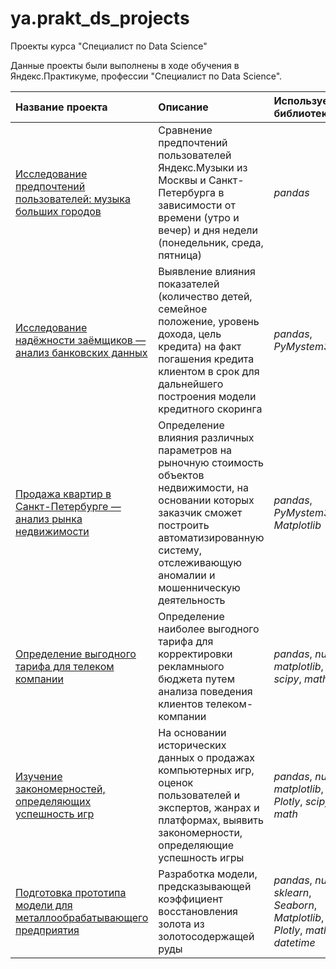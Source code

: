# ya.prakt_ds_projects
Проекты курса "Специалист по Data Science"


Данные проекты были выполнены в ходе обучения в Яндекс.Практикуме, профессии "Специалист по Data Science".

| Название проекта | Описание | Используемые библиотеки | 
| :---------------------- | :---------------------- | :---------------------- |
| [Исследование предпочтений пользователей: музыка больших городов](01_big_cities_music) | Сравнение предпочтений пользователей Яндекс.Музыки из Москвы и Санкт-Петербурга в зависимости от времени (утро и вечер) и дня недели (понедельник, среда, пятница)| *pandas* |
| [Исследование надёжности заёмщиков — анализ банковских данных](02_borrowers_reliability) | Выявление влияния показателей (количество детей, семейное положение, уровень дохода, цель кредита) на факт погашения кредита клиентом в срок для дальнейшего построения модели кредитного скоринга | *pandas*, *PyMystem3* |
| [Продажа квартир в Санкт-Петербурге — анализ рынка недвижимости](03_realty_market) | Определение влияния различных параметров на рыночную стоимость объектов недвижимости, на основании которых заказчик сможет построить автоматизированную систему, отслеживающую аномалии и мошенническую деятельность | *pandas*, *PyMystem3*, *Matplotlib* |
| [Определение выгодного тарифа для телеком компании](04_optimal_tariff) | Определение наиболее выгодного тарифа для корректировки рекламныого бюджета путем анализа поведения клиентов телеком-компании | *pandas*, *numpy*, *matplotlib*, *scipy*, *math* |
| [Изучение закономерностей, определяющих успешность игр](05_videogames_popularity) | На основании исторических данных о продажах компьютерных игр, оценок пользователей и экспертов, жанрах и платформах, выявить закономерности, определяющие успешность игры | *pandas*, *numpy*, *matplotlib*, *Plotly*, *scipy*, *math* |
| [Подготовка прототипа модели для металлообрабатывающего предприятия](09_gold_recovery) | Разработка модели, предсказывающей коэффициент восстановления золота из золотосодержащей руды | *pandas*, *numpy*, *sklearn*, *Seaborn*, *Matplotlib*, *Plotly*, *math*, *datetime* |
